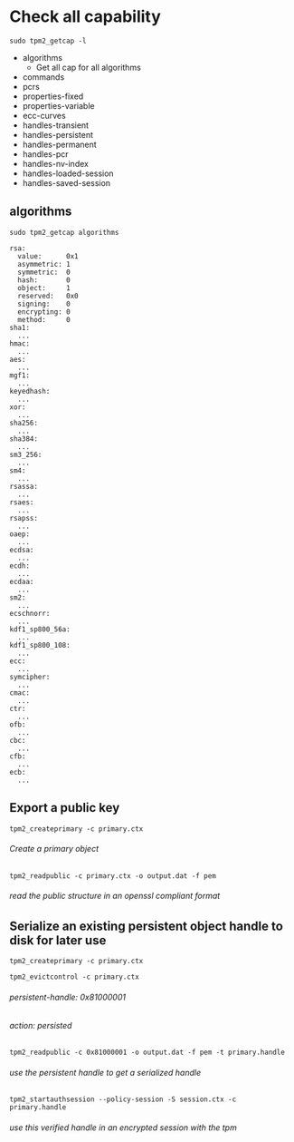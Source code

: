 # Check all capability

`sudo tpm2_getcap -l`
- algorithms
  - Get all cap for all algorithms
- commands
- pcrs
- properties-fixed
- properties-variable
- ecc-curves
- handles-transient
- handles-persistent
- handles-permanent
- handles-pcr
- handles-nv-index
- handles-loaded-session
- handles-saved-session


## algorithms

`sudo tpm2_getcap algorithms`
  
    rsa:
      value:      0x1
      asymmetric: 1
      symmetric:  0
      hash:       0
      object:     1
      reserved:   0x0
      signing:    0
      encrypting: 0
      method:     0
    sha1:
      ...
    hmac:
      ...
    aes:
      ...
    mgf1:
      ...
    keyedhash:
      ...
    xor:
      ...
    sha256:
      ...
    sha384:
      ...
    sm3_256:
      ...
    sm4:
      ...
    rsassa:
      ...
    rsaes:
      ...
    rsapss:
      ...
    oaep:
      ...
    ecdsa:
      ...
    ecdh:
      ...
    ecdaa:
      ...
    sm2:
      ...
    ecschnorr:
      ...
    kdf1_sp800_56a:
      ...
    kdf1_sp800_108:
      ...
    ecc:
      ...
    symcipher:
      ...
    cmac:
      ...
    ctr:
      ...
    ofb:
      ...
    cbc:
      ...
    cfb:
      ...
    ecb:
      ...

## Export a public key

`tpm2_createprimary -c primary.ctx`
###### Create a primary object

`tpm2_readpublic -c primary.ctx -o output.dat -f pem`
###### read the public structure in an openssl compliant format

## Serialize an existing persistent object handle to disk for later use

`tpm2_createprimary -c primary.ctx`

`tpm2_evictcontrol -c primary.ctx`
 ###### persistent-handle: 0x81000001
 ###### action: persisted

 `tpm2_readpublic -c 0x81000001 -o output.dat -f pem -t primary.handle`
 ###### use the persistent handle to get a serialized handle

 `tpm2_startauthsession --policy-session -S session.ctx -c primary.handle`
 ###### use this verified handle in an encrypted session with the tpm
 
